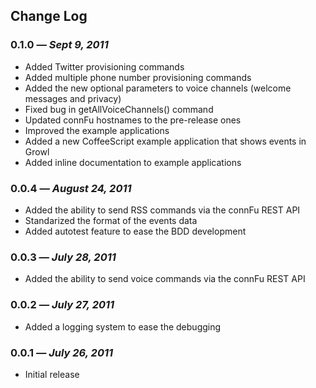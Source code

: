 ## Change Log

### 0.1.0 — *Sept 9, 2011*

  * Added Twitter provisioning commands
  * Added multiple phone number provisioning commands
  * Added the new optional parameters to voice channels (welcome messages and privacy)
  * Fixed bug in getAllVoiceChannels() command
  * Updated connFu hostnames to the pre-release ones
  * Improved the example applications
  * Added a new CoffeeScript example application that shows events in Growl
  * Added inline documentation to example applications
  
### 0.0.4 — *August 24, 2011*

  * Added the ability to send RSS commands via the connFu REST API
  * Standarized the format of the events data
  * Added autotest feature to ease the BDD development

### 0.0.3 — *July 28, 2011*

  * Added the ability to send voice commands via the connFu REST API

### 0.0.2 — *July 27, 2011*

  * Added a logging system to ease the debugging
  
### 0.0.1 — *July 26, 2011*

  * Initial release
